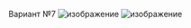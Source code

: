 Вариант №7
![изображение](https://user-images.githubusercontent.com/91333734/209678852-4c7ab2f7-3691-485a-82ab-c738324ed507.png)
![изображение](https://user-images.githubusercontent.com/91333734/209679010-a81c043c-ef5b-4daf-8f80-8db5493c23d7.png)

